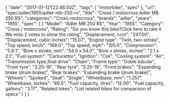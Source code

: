 {
    "date": "2017-01-12T22:46:50Z",
    "tags": [
        "motorbike",
        "spec"
    ],
    "url": "spec\/adler\/1955\/adler-mb-250-rs",
    "title": "Cross \/ motocross Adler MB 250 RS",
    "categories": "Cross-motocross",
    "brands": "adler",
    "years": "1955",
    "spec": [
        {
            "Model": "Adler MB 250 RS",
            "Year": "1955",
            "Category": "Cross \/ motocross",
            "Rating": "Do you know this bike?Click here to rate it. We miss 2 votes to show the rating",
            "Displacement, ccm": "247.00",
            "Displacement, cubic inches": "15.07",
            "Engine type": "Twin, two-stroke",
            "Top speed, km\/h": "169.0",
            "Top speed, mph": "105.0",
            "Compression": "5.8:1",
            "Bore x stroke, mm": "54.0 x 54.0",
            "Bore x stroke, inches": "2.1 x 2.1",
            "Fuel system": "Carburettor",
            "Ignition": "Coil",
            "Cooling system": "Air",
            "Transmission type,final drive": "Chain",
            "Frame type": "Doble tubular",
            "Front tyre": "3.25-16",
            "Rear tyre": "3.25-16",
            "Front brakes": "Expanding brake (drum brake)",
            "Rear brakes": "Expanding brake (drum brake)",
            "Wheels": "Spoked",
            "Seat": "Single",
            "Wheelbase, mm": "1.257",
            "Wheelbase, inches": "49.5",
            "Fuel capacity, litres": "12.00",
            "Fuel capacity, gallons": "3.17",
            "Related bikes": "List related bikes for comparison of specs"
        }
    ]
}